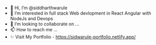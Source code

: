 - 👋 Hi, I’m @siddharthwarule
- 👀 I’m interested in full stack Web devlopment in React Angular with NodeJs and Devops
- 💞️ I’m looking to collaborate on ...
- 📫 How to reach me ...
- ✨ Visit My Portfolio - https://sidwarule-portfolio.netlify.app/    

<!---
siddharthwarule/siddharthwarule is a ✨ special ✨ repository because its `README.md` (this file) appears on your GitHub profile.
You can click the Preview link to take a look at your changes.
--->
